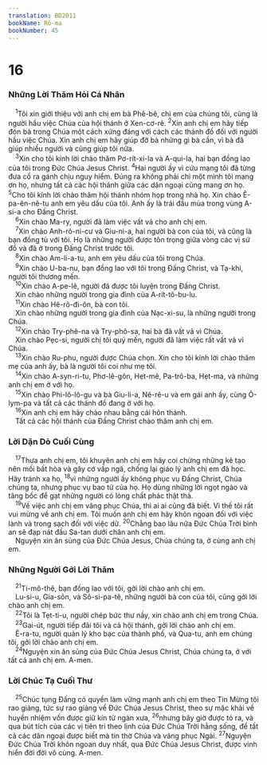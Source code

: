 ```yaml
---
translation: BD2011
bookName: Rô-ma 
bookNumber: 45
---
```


<div class="title"><h1>16</h1><h3>Những Lời Thăm Hỏi Cá Nhân</h3></div>
<span class="verse ro_16_1"> <sup>1</sup>Tôi xin giới thiệu với anh chị em bà Phê-bê, chị em của chúng tôi, cũng là người hầu việc Chúa của hội thánh ở Xen-cơ-rê. </span>
<span class="verse ro_16_2"><sup>2</sup>Xin anh chị em hãy tiếp đón bà trong Chúa một cách xứng đáng với cách các thánh đồ đối với người hầu việc Chúa. Xin anh chị em hãy giúp đỡ bà những gì bà cần, vì bà đã giúp nhiều người và cũng giúp tôi nữa.<br/></span>
<span class="verse ro_16_3"> <sup>3</sup>Xin cho tôi kính lời chào thăm Pơ-rít-xi-la và A-qui-la, hai bạn đồng lao của tôi trong Ðức Chúa Jesus Christ. </span>
<span class="verse ro_16_4"><sup>4</sup>Hai người ấy vì cứu mạng tôi đã từng đưa cổ ra gánh chịu nguy hiểm. Ðúng ra không phải chỉ một mình tôi mang ơn họ, nhưng tất cả các hội thánh giữa các dân ngoại cũng mang ơn họ. </span>
<span class="verse ro_16_5"><sup>5</sup>Cho tôi kính lời chào thăm hội thánh nhóm họp trong nhà họ. Xin chào Ê-pa-ên-nê-tu anh em yêu dấu của tôi. Anh ấy là trái đầu mùa trong vùng A-si-a cho Ðấng Christ.<br/></span>
<span class="verse ro_16_6"> <sup>6</sup>Xin chào Ma-ry, người đã làm việc vất vả cho anh chị em.<br/></span>
<span class="verse ro_16_7"> <sup>7</sup>Xin chào Anh-rô-ni-cư và Giu-ni-a, hai người bà con của tôi, và cũng là bạn đồng tù với tôi. Họ là những người được tôn trọng giữa vòng các vị sứ đồ và đã ở trong Ðấng Christ trước tôi.<br/></span>
<span class="verse ro_16_8"> <sup>8</sup>Xin chào Am-li-a-tu, anh em yêu dấu của tôi trong Chúa.<br/></span>
<span class="verse ro_16_9"> <sup>9</sup>Xin chào U-ba-nu, bạn đồng lao với tôi trong Ðấng Christ, và Tạ-khi, người tôi thương mến.<br/></span>
<span class="verse ro_16_10"> <sup>10</sup>Xin chào A-pe-lê, người đã được tôi luyện trong Ðấng Christ.<br/> Xin chào những người trong gia đình của A-rít-tô-bu-lu.<br/></span>
<span class="verse ro_16_11"> <sup>11</sup>Xin chào Hê-rô-đi-ôn, bà con tôi.<br/> Xin chào những người trong gia đình của Nạc-xi-su, là những người trong Chúa.<br/></span>
<span class="verse ro_16_12"> <sup>12</sup>Xin chào Try-phê-na và Try-phô-sa, hai bà đã vất vả vì Chúa.<br/> Xin chào Pẹc-si, người chị tôi quý mến, người đã làm việc rất vất vả vì Chúa.<br/></span>
<span class="verse ro_16_13"> <sup>13</sup>Xin chào Ru-phu, người được Chúa chọn. Xin cho tôi kính lời chào thăm mẹ của anh ấy, bà là người tôi coi như mẹ tôi.<br/></span>
<span class="verse ro_16_14"> <sup>14</sup>Xin chào A-syn-ri-tu, Phơ-lê-gôn, Hẹt-mê, Pa-trô-ba, Hẹt-ma, và những anh chị em ở với họ.<br/></span>
<span class="verse ro_16_15"> <sup>15</sup>Xin chào Phi-lô-lô-gu và bà Giu-li-a, Nê-rê-u và em gái anh ấy, cùng Ô-lym-pa và tất cả các thánh đồ đang ở với họ.<br/></span>
<span class="verse ro_16_16"> <sup>16</sup>Xin anh chị em hãy chào nhau bằng cái hôn thánh.<br/> Tất cả các hội thánh của Ðấng Christ chào thăm anh chị em.<br/></span>
<div class="title"><h3>Lời Dặn Dò Cuối Cùng</h3></div>
<span class="verse ro_16_17"> <sup>17</sup>Thưa anh chị em, tôi khuyên anh chị em hãy coi chừng những kẻ tạo nên mối bất hòa và gây cớ vấp ngã, chống lại giáo lý anh chị em đã học. Hãy tránh xa họ, </span>
<span class="verse ro_16_18"><sup>18</sup>vì những người ấy không phục vụ Ðấng Christ, Chúa chúng ta, nhưng phục vụ bao tử của họ. Họ dùng những lời ngọt ngào và tâng bốc để gạt những người có lòng chất phác thật thà.<br/></span>
<span class="verse ro_16_19"> <sup>19</sup>Về việc anh chị em vâng phục Chúa, thì ai ai cũng đã biết. Vì thế tôi rất vui mừng về anh chị em. Tôi muốn anh chị em hãy khôn ngoan đối với việc lành và trong sạch đối với việc dữ. </span>
<span class="verse ro_16_20"><sup>20</sup>Chẳng bao lâu nữa Ðức Chúa Trời bình an sẽ đạp nát đầu Sa-tan dưới chân anh chị em.<br/> Nguyện xin ân sủng của Ðức Chúa Jesus, Chúa chúng ta, ở cùng anh chị em.<br/></span>
<div class="title"><h3>Những Người Gởi Lời Thăm</h3></div>
<span class="verse ro_16_21"> <sup>21</sup>Ti-mô-thê, bạn đồng lao với tôi, gởi lời chào anh chị em.<br/> Lu-si-u, Gia-sôn, và Sô-si-pa-tê, những người bà con của tôi, cũng gởi lời chào anh chị em.<br/></span>
<span class="verse ro_16_22"> <sup>22</sup>Tôi là Tẹt-ti-u, người chép bức thư nầy, xin chào anh chị em trong Chúa.<br/></span>
<span class="verse ro_16_23"> <sup>23</sup>Gai-út, người tiếp đãi tôi và cả hội thánh, gởi lời chào anh chị em.<br/> Ê-ra-tu, người quản lý kho bạc của thành phố, và Qua-tu, anh em chúng tôi, gởi lời chào anh chị em.<br/></span>
<span class="verse ro_16_24"> <sup>24</sup>Nguyện xin ân sủng của Ðức Chúa Jesus Christ, Chúa chúng ta, ở với tất cả anh chị em. A-men. <br/></span>
<div class="title"><h3>Lời Chúc Tạ Cuối Thư</h3></div>
<span class="verse ro_16_25"> <sup>25</sup>Chúc tụng Ðấng có quyền làm vững mạnh anh chị em theo Tin Mừng tôi rao giảng, tức sự rao giảng về Ðức Chúa Jesus Christ, theo sự mặc khải về huyền nhiệm vốn được giữ kín từ ngàn xưa, </span>
<span class="verse ro_16_26"><sup>26</sup>nhưng bây giờ được tỏ ra, và qua bút tích của các vị tiên tri theo lịnh của Ðức Chúa Trời hằng sống, để tất cả các dân ngoại được biết mà tin thờ Chúa và vâng phục Ngài. </span>
<span class="verse ro_16_27"><sup>27</sup>Nguyện Ðức Chúa Trời khôn ngoan duy nhất, qua Ðức Chúa Jesus Christ, được vinh hiển đời đời vô cùng. A-men.<br/></span>
